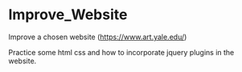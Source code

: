 # Improve_Website

Improve a chosen website (https://www.art.yale.edu/)

Practice some html css and how to incorporate jquery plugins in the website.
